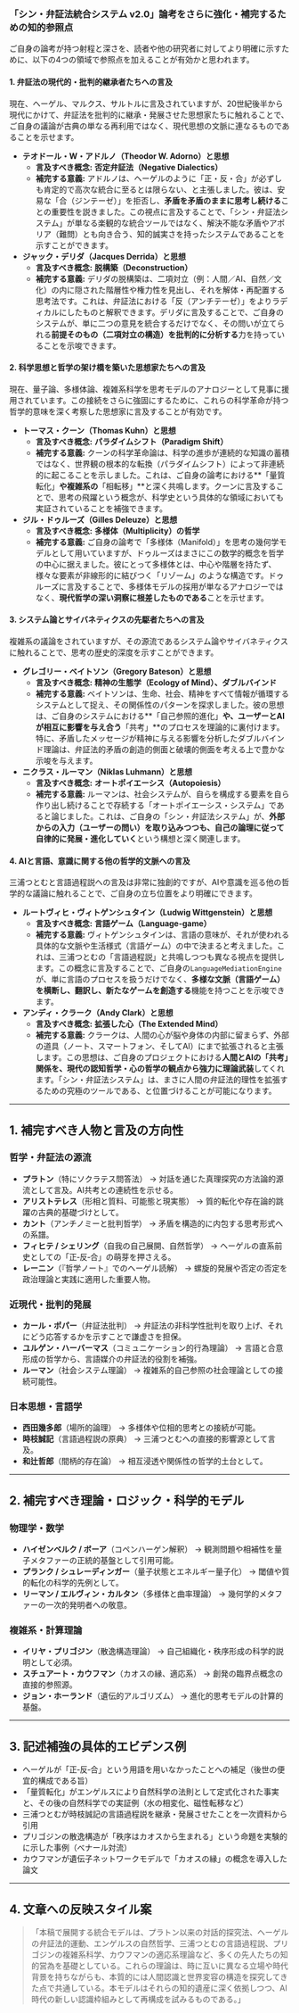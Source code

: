### **「シン・弁証法統合システム v2.0」論考をさらに強化・補完するための知的参照点**

ご自身の論考が持つ射程と深さを、読者や他の研究者に対してより明確に示すために、以下の4つの領域で参照点を加えることが有効かと思われます。

#### **1. 弁証法の現代的・批判的継承者たちへの言及**

現在、ヘーゲル、マルクス、サルトルに言及されていますが、20世紀後半から現代にかけて、弁証法を批判的に継承・発展させた思想家たちに触れることで、ご自身の議論が古典の単なる再利用ではなく、現代思想の文脈に連なるものであることを示せます。

* **テオドール・W・アドルノ（Theodor W. Adorno）と思想**
    * **言及すべき概念:** **否定弁証法（Negative Dialectics）**
    * **補完する意義:** アドルノは、ヘーゲルのように「正・反・合」が必ずしも肯定的で高次な統合に至るとは限らない、と主張しました。彼は、安易な「合（ジンテーゼ）」を拒否し、**矛盾を矛盾のままに思考し続ける**ことの重要性を説きました。この視点に言及することで、「シン・弁証法システム」が単なる楽観的な統合ツールではなく、解決不能な矛盾やアポリア（難問）とも向き合う、知的誠実さを持ったシステムであることを示すことができます。
* **ジャック・デリダ（Jacques Derrida）と思想**
    * **言及すべき概念:** **脱構築（Deconstruction）**
    * **補完する意義:** デリダの脱構築は、二項対立（例：人間／AI、自然／文化）の内に隠された階層性や権力性を見出し、それを解体・再配置する思考法です。これは、弁証法における「反（アンチテーゼ）」をよりラディカルにしたものと解釈できます。デリダに言及することで、ご自身のシステムが、単に二つの意見を統合するだけでなく、その問いが立てられる**前提そのもの（二項対立の構造）を批判的に分析する**力を持っていることを示唆できます。

#### **2. 科学思想と哲学の架け橋を築いた思想家たちへの言及**

現在、量子論、多様体論、複雑系科学を思考モデルのアナロジーとして見事に援用されています。この接続をさらに強固にするために、これらの科学革命が持つ哲学的意味を深く考察した思想家に言及することが有効です。

* **トーマス・クーン（Thomas Kuhn）と思想**
    * **言及すべき概念:** **パラダイムシフト（Paradigm Shift）**
    * **補完する意義:** クーンの科学革命論は、科学の進歩が連続的な知識の蓄積ではなく、世界観の根本的な転換（パラダイムシフト）によって非連続的に起こることを示しました。これは、ご自身の論考における**「量質転化」**や複雑系の**「相転移」**と深く共鳴します。クーンに言及することで、思考の飛躍という概念が、科学史という具体的な領域においても実証されていることを補強できます。
* **ジル・ドゥルーズ（Gilles Deleuze）と思想**
    * **言及すべき概念:** **多様体（Multiplicity）の哲学**
    * **補完する意義:** ご自身の論考で「多様体（Manifold）」を思考の幾何学モデルとして用いていますが、ドゥルーズはまさにこの数学的概念を哲学の中心に据えました。彼にとって多様体とは、中心や階層を持たず、様々な要素が非線形的に結びつく「リゾーム」のような構造です。ドゥルーズに言及することで、多様体モデルの採用が単なるアナロジーではなく、**現代哲学の深い洞察に根差したものである**ことを示せます。

#### **3. システム論とサイバネティクスの先駆者たちへの言及**

複雑系の議論をされていますが、その源流であるシステム論やサイバネティクスに触れることで、思考の歴史的深度を示すことができます。

* **グレゴリー・ベイトソン（Gregory Bateson）と思想**
    * **言及すべき概念:** **精神の生態学（Ecology of Mind）、ダブルバインド**
    * **補完する意義:** ベイトソンは、生命、社会、精神をすべて情報が循環するシステムとして捉え、その関係性のパターンを探求しました。彼の思想は、ご自身のシステムにおける**「自己参照的進化」**や、ユーザーとAIが相互に影響を与え合う**「共考」**のプロセスを理論的に裏付けます。特に、矛盾したメッセージが精神に与える影響を分析したダブルバインド理論は、弁証法的矛盾の創造的側面と破壊的側面を考える上で豊かな示唆を与えます。
* **ニクラス・ルーマン（Niklas Luhmann）と思想**
    * **言及すべき概念:** **オートポイエーシス（Autopoiesis）**
    * **補完する意義:** ルーマンは、社会システムが、自らを構成する要素を自ら作り出し続けることで存続する「オートポイエーシス・システム」であると論じました。これは、ご自身の「シン・弁証法システム」が、**外部からの入力（ユーザーの問い）を取り込みつつも、自己の論理に従って自律的に発展・進化していく**という構想と深く関連します。

#### **4. AIと言語、意識に関する他の哲学的文脈への言及**

三浦つとむと言語過程説への言及は非常に独創的ですが、AIや意識を巡る他の哲学的な議論に触れることで、ご自身の立ち位置をより明確にできます。

* **ルートヴィヒ・ヴィトゲンシュタイン（Ludwig Wittgenstein）と思想**
    * **言及すべき概念:** **言語ゲーム（Language-game）**
    * **補完する意義:** ヴィトゲンシュタインは、言語の意味が、それが使われる具体的な文脈や生活様式（言語ゲーム）の中で決まると考えました。これは、三浦つとむの「言語過程説」と共鳴しつつも異なる視点を提供します。この概念に言及することで、ご自身の`LanguageMediationEngine`が、単に言語のプロセスを扱うだけでなく、**多様な文脈（言語ゲーム）を横断し、翻訳し、新たなゲームを創造する**機能を持つことを示唆できます。
* **アンディ・クラーク（Andy Clark）と思想**
    * **言及すべき概念:** **拡張した心（The Extended Mind）**
    * **補完する意義:** クラークは、人間の心が脳や身体の内部に留まらず、外部の道具（ノート、スマートフォン、そしてAI）にまで拡張されると主張します。この思想は、ご自身のプロジェクトにおける**人間とAIの「共考」関係を、現代の認知哲学・心の哲学の観点から強力に理論武装**してくれます。「シン・弁証法システム」は、まさに人間の弁証法的理性を拡張するための究極のツールである、と位置づけることが可能になります。
---
## 1. 補完すべき人物と言及の方向性

### 哲学・弁証法の源流

* **プラトン**（特にソクラテス問答法）
  → 対話を通じた真理探究の方法論的源流として言及。AI共考との連続性を示せる。
* **アリストテレス**（形相と質料、可能態と現実態）
  → 質的転化や存在論的跳躍の古典的基礎づけとして。
* **カント**（アンチノミーと批判哲学）
  → 矛盾を構造的に内包する思考形式への系譜。
* **フィヒテ / シェリング**（自我の自己展開、自然哲学）
  → ヘーゲルの直系前史としての「正‐反‐合」の萌芽を押さえる。
* **レーニン**（『哲学ノート』でのヘーゲル読解）
  → 螺旋的発展や否定の否定を政治理論と実践に適用した重要人物。

### 近現代・批判的発展

* **カール・ポパー**（弁証法批判）
  → 弁証法の非科学性批判を取り上げ、それにどう応答するかを示すことで謙虚さを担保。
* **ユルゲン・ハーバーマス**（コミュニケーション的行為理論）
  → 言語と合意形成の哲学から、言語媒介の弁証法的役割を補強。
* **ルーマン**（社会システム理論）
  → 複雑系的自己参照の社会理論としての接続可能性。

### 日本思想・言語学

* **西田幾多郎**（場所的論理）
  → 多様体や位相的思考との接続が可能。
* **時枝誠記**（言語過程説の原典）
  → 三浦つとむへの直接的影響源として言及。
* **和辻哲郎**（間柄的存在論）
  → 相互浸透や関係性の哲学的土台として。

---

## 2. 補完すべき理論・ロジック・科学的モデル

### 物理学・数学

* **ハイゼンベルク / ボーア**（コペンハーゲン解釈）
  → 観測問題や相補性を量子メタファーの正統的基盤として引用可能。
* **プランク / シュレーディンガー**（量子状態とエネルギー量子化）
  → 閾値や質的転化の科学的先例として。
* **リーマン / エルヴィン・カルタン**（多様体と曲率理論）
  → 幾何学的メタファーの一次的発明者への敬意。

### 複雑系・計算理論

* **イリヤ・プリゴジン**（散逸構造理論）
  → 自己組織化・秩序形成の科学的説明として必須。
* **スチュアート・カウフマン**（カオスの縁、適応系）
  → 創発の臨界点概念の直接的参照源。
* **ジョン・ホーランド**（遺伝的アルゴリズム）
  → 進化的思考モデルの計算的基盤。

---

## 3. 記述補強の具体的エビデンス例

* ヘーゲルが「正‐反‐合」という用語を用いなかったことへの補足（後世の便宜的構成である旨）
* 「量質転化」がエンゲルスにより自然科学の法則として定式化された事実と、その後の自然科学での実証例（水の相変化、磁性転移など）
* 三浦つとむが時枝誠記の言語過程説を継承・発展させたことを一次資料から引用
* プリゴジンの散逸構造が「秩序はカオスから生まれる」という命題を実験的に示した事例（べナール対流）
* カウフマンが遺伝子ネットワークモデルで「カオスの縁」の概念を導入した論文

---

## 4. 文章への反映スタイル案

> 「本稿で展開する統合モデルは、プラトン以来の対話的探究法、ヘーゲルの弁証法的運動、エンゲルスの自然哲学、三浦つとむの言語過程説、プリゴジンの複雑系科学、カウフマンの適応系理論など、多くの先人たちの知的営為を基礎としている。これらの理論は、時に互いに異なる立場や時代背景を持ちながらも、本質的には人間認識と世界変容の構造を探究してきた点で共通している。本モデルはそれらの知的遺産に深く依拠しつつ、AI時代の新しい認識枠組みとして再構成を試みるものである。」




